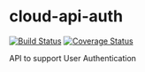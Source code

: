 # cloud-api-auth
[![Build Status](https://travis-ci.org/itleo31/cloud-api-auth.svg?branch=master)](https://travis-ci.org/itleo31/cloud-api-auth)
[![Coverage Status](https://coveralls.io/repos/github/itleo31/cloud-api-auth/badge.svg?branch=master)](https://coveralls.io/github/itleo31/cloud-api-auth?branch=develop)

API to support User Authentication
